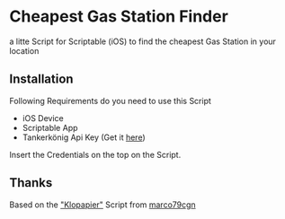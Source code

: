 
# Cheapest Gas Station Finder
a litte Script for Scriptable (iOS) to find the cheapest Gas Station in your location

## Installation

Following Requirements do you need to use this Script

- iOS Device
- Scriptable App
- Tankerkönig Api Key (Get it [here](https://creativecommons.tankerkoenig.de/))

Insert the Credentials on the top on the Script.

## Thanks
Based on the ["Klopapier"](https://gist.github.com/marco79cgn/23ce08fd8711ee893a3be12d4543f2d2) Script from [marco79cgn](https://gist.github.com/marco79cgn)

